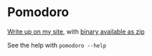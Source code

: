 # Pomodoro

[Write up on my site](https://www.sebstrug.com/code/pomodoro), with [binary available as zip]()

See the help with `pomodoro --help`



